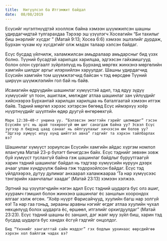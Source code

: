 ```yaml
---
title:  Нигүүлсэл ба Итгэмжит байдал
date:  08/08/2019
---
```


Есүсийг нүгэлтнүүдтэй хооллож байна хэмээн шүүмжилсэн шашны удирдагчидтай тулгарахдаа Тэрээр эш үзүүлэгч Хосеагийн “Би тахилыг биш энэрлийг хүсдэг ” (Mатай 9:13; Хосеа 6:6) хэмээх эшлэлийг дурдаж, Бурхан чухам юу хүсдэгийг олж мэдэх талаар хэлсэн байдаг.

Есүс бусдад үйлчилж, халамжилсан амьдралаар амьдарсныг бид үзэх болно. Түүний бусадтай харилцах харилцаа, эдгээсэн гайхамшгууд болон олон сургаалт зүйрлэлүүд нь Бурханд мөргөх жинхэнэ мөргөлийн хамгийн шилдэг аргыг илэрхийлэн харуулдаг. Шашны удирдагчид Есүсийн хамгийн том шүүмжлэгчид байсан ч тэд өөрсдөө Түүний ширүүн шүүмжлэлийн гол бай нь байв.

Исаиагийн өдрүүдийн шашинлаг хүмүүстэй адил, тэд ядуу зүдүү хүмүүсийг үл тоон, ашиглаж, мөлждөг атлаа шашинлаг зан үйлүүдийг хийснээрээ Бурхантай харилцах харилцаа нь баталгаатай хэмээн итгэж байв. Тэдний мөргөл хэрээс хэтэрсэн бөгөөд Есүс иймэрхүү хоёр нүүртнүүдийг шүүлтийн өдөр дуугүй өнгөрөөхгүй.

`Марк 12:38–40-г уншина уу. “Бэлэвсэн эмэгтэйн гэрийг цөлмөдөг” гэсэн Есүсийн үгс нь арай тохироогүй юм шиг санагдаж байна уу? Эсвэл Есүс зүгээр л бидэнд цаад санааг нь ойлгуулахыг хичээсэн юм болов уу? “Эдгээр хүмүүс илүү хүнд шийтгэл авна” гэдгийг та хэрхэн тайлбарлах вэ?`

Шашинлаг хүмүүст зориулсан Есүсийн хамгийн айдас хүргэм номлол ялангуяа Матай 23-р бүлэгт бичигдсэн байх. Есүс тэднийг зөвхөн зовж буй хүмүүст туслахгүй байна гэж шашинлаг байдлыг буруутгаагүй харин тэдний шашинлаг байдал нь тэдгээр хүмүүсийн нуруун дээрх ачааг улам хүндрүүлж байна гэж тодорхойлсон байдаг. Есүс тэд үйлдлээрээ, дутуу дулимаг анхаарал халамжаараа ‘Та нар хүмүүсээс тэнгэрийн хаанчлалыг хаадаг’ (Maтай 23:13) хэмээн хэлжээ.

Эртний эш үзүүлэгчдийн нэгэн адил Есүс тэдний шударга бус олз ашиг, хуурамч гэмшил болон жинхэнэ шашинлаг ёс заншлын хоорондох ялгааг хэлж өгсөн. “Хоёр нүүрт Фарисайчууд, хуулийн багш нар золгүй еэ! Та нар гаа гоньд, зирааны аравны нэгийг өгдөг атлаа хуулийн чухал нөхцөлүүд болох шударга ёс, өршөөл, итгэлийг орхигдуулдаг” (Maтай 23:23). Есүс тэдний шашны ёс заншил, дэг жаяг муу зүйл биш, харин тэд бусдад шударга бус хандах ёсгүй гэдгийг онцолдог.

`Бид “Үнэнийг хангалттай сайн мэддэг” гэх бодлын урхинаас өөрсдийгөө хэрхэн хол байлгаж чадах вэ?`